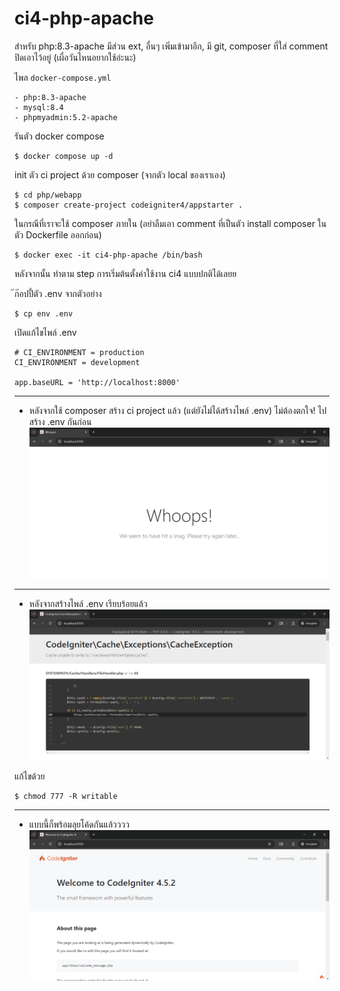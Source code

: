 # ci4-php-apache

สำหรับ php:8.3-apache มีส่วน ext, อื่นๆ เพิ่มเข้ามาอีก, มี git, composer ที่ใส่ comment ปิดเอาไว้อยู่ (เผื่อวันไหนอยากใช้อ่ะนะ)

ไพล `docker-compose.yml` 

    - php:8.3-apache
    - mysql:8.4
    - phpmyadmin:5.2-apache

รันตัว docker compose

    $ docker compose up -d

init ตัว ci project ด้วย composer (จากตัว local ของเราเอง)

    $ cd php/webapp
    $ composer create-project codeigniter4/appstarter .

ในกรณีที่เราจะใช้ composer ภายใน (อย่าลืมเอา comment ที่เป็นตัว install composer ในตัว Dockerfile ออกก่อน)

    $ docker exec -it ci4-php-apache /bin/bash

หลังจากนั้น ทำตาม step การเริ่มต้นตั้งค่าใช้งาน ci4 แบบปกติได้เลยย

๊ก๊อปปี้ตัว .env จากตัวอย่าง

    $ cp env .env

เปิดแก้ไขไพล์ .env 

    # CI_ENVIRONMENT = production
    CI_ENVIRONMENT = development

    app.baseURL = 'http://localhost:8000'

---

- หลังจากใช้ composer สร้าง ci project แล้ว (แต่ยังไม่ได้สร้างไพล์ .env) ไม่ต้องตกใจ! ไปสร้าง .env กันก่อน
![](/images/2024-06-17_091910.png)

---
- หลังจากสร้างไพล์ .env เรียบร้อยแล้ว
![](/images/2024-06-17_091554.png)

แก้ไขด้วย

    $ chmod 777 -R writable

---
- แบบนี้ก็พร้อมลุยโค้ดกันแล้วววว
![](/images/2024-06-17_092523.png)